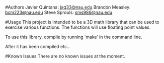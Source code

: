 #Authors
Javier Quintana: jaq33@nau.edu
Brandon Measley: bcm223@nau.edu
Steve Sprouls: sms986@nau.edu

#Usage
This project is intended to be a 3D math library that can be used to exercise
various functions. The functions will use floating point values.

To use this library, compile by running 'make' in the command line.

After it has been compiled etc...

#Known Issues
There are no known issues at the moment.
